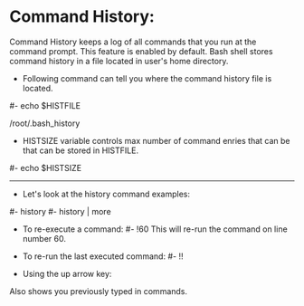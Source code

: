 # Command History: 

Command History keeps a log of all commands that you 
run at the command prompt. This feature is enabled by
default. Bash shell stores command history in a file
located in user's home directory.

- Following command can tell you where the command
history file is located.

#- echo $HISTFILE

/root/.bash_history

- HISTSIZE variable controls max number of command
enries that can be that can be stored in HISTFILE.

#- echo $HISTSIZE

---

- Let's look at the history command examples:

#- history
#- history | more


- To re-execute a command: 
#- !60
This will re-run the command on line number 60.


- To re-run the last executed command:
#- !!


- Using the up arrow key: 

Also shows you previously typed in commands.










